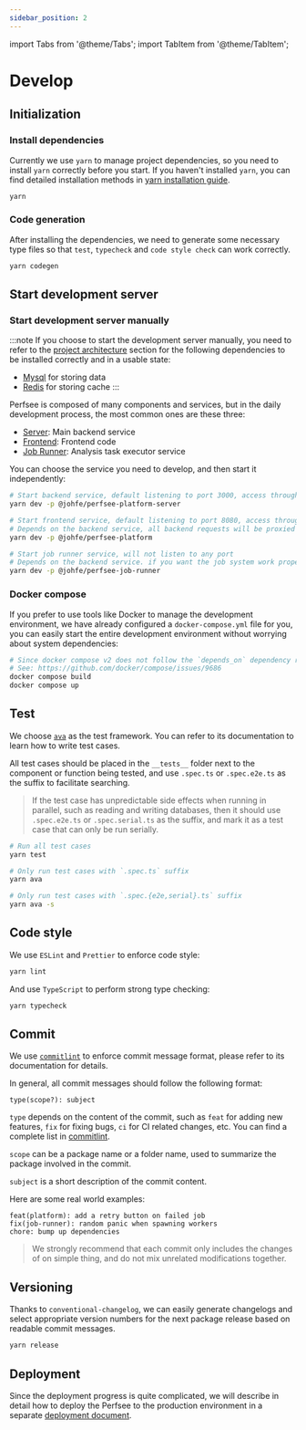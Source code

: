 ```yaml
---
sidebar_position: 2
---
```


import Tabs from '@theme/Tabs';
import TabItem from '@theme/TabItem';

# Develop

## Initialization

### Install dependencies

Currently we use `yarn` to manage project dependencies, so you need to install `yarn` correctly before you start.
If you haven't installed `yarn`, you can find detailed installation methods in [yarn installation guide](https://yarnpkg.com/en/docs/install).

```bash title="Install dependencies"
yarn
```

### Code generation

After installing the dependencies, we need to generate some necessary type files so that `test`, `typecheck` and `code style check` can work correctly.

```bash title="Code generation"
yarn codegen
```

## Start development server

### Start development server manually

:::note
If you choose to start the development server manually, you need to refer to the [project architecture](./architecture) section for the following dependencies to be installed correctly and in a usable state:

- [Mysql](https://www.mysql.com/downloads) for storing data
- [Redis](https://redis.io/download) for storing cache
  :::

Perfsee is composed of many components and services, but in the daily development process, the most common ones are these three:

- [Server](https://github.com/perfsee/perfsee/tree/main/packages/platform-server): Main backend service
- [Frontend](https://github.com/perfsee/perfsee/tree/main/packages/platform): Frontend code
- [Job Runner](https://github.com/perfsee/perfsee/tree/main/packages/runner): Analysis task executor service

You can choose the service you need to develop, and then start it independently:

<Tabs>
<TabItem value="Server">

```bash
# Start backend service, default listening to port 3000, access through http://localhost:3000
yarn dev -p @johfe/perfsee-platform-server
```

</TabItem>
<TabItem value="Frontend">

```bash
# Start frontend service, default listening to port 8080, access through http://localhost:8080
# Depends on the backend service, all backend requests will be proxied to http://localhost:3000
yarn dev -p @johfe/perfsee-platform
```

</TabItem>
<TabItem value="Job Runner">

```bash
# Start job runner service, will not listen to any port
# Depends on the backend service. if you want the job system work properly job service need to be started
yarn dev -p @johfe/perfsee-job-runner
```

</TabItem>
</Tabs>

### Docker compose

If you prefer to use tools like Docker to manage the development environment, we have already configured a `docker-compose.yml` file for you, you can easily start the entire development environment without worrying about system dependencies:

```bash title="Docker compose"
# Since docker compose v2 does not follow the `depends_on` dependency relationship to sequentially build images, you need to build all the images you need separately.
# See: https://github.com/docker/compose/issues/9686
docker compose build
docker compose up
```

## Test

We choose [`ava`](https://github.com/avajs/ava) as the test framework. You can refer to its documentation to learn how to write test cases.

All test cases should be placed in the `__tests__` folder next to the component or function being tested, and use `.spec.ts` or `.spec.e2e.ts` as the suffix to facilitate searching.

> If the test case has unpredictable side effects when running in parallel, such as reading and writing databases, then it should use `.spec.e2e.ts` or `.spec.serial.ts` as the suffix, and mark it as a test case that can only be run serially.

```bash
# Run all test cases
yarn test

# Only run test cases with `.spec.ts` suffix
yarn ava

# Only run test cases with `.spec.{e2e,serial}.ts` suffix
yarn ava -s
```

## Code style

We use `ESLint` and `Prettier` to enforce code style:

```bash
yarn lint
```

And use `TypeScript` to perform strong type checking:

```bash
yarn typecheck
```

## Commit

We use [`commitlint`](https://github.com/conventional-changelog/commitlint) to enforce commit message format, please refer to its documentation for details.

In general, all commit messages should follow the following format:

```
type(scope?): subject
```

`type` depends on the content of the commit, such as `feat` for adding new features, `fix` for fixing bugs, `ci` for CI related changes, etc. You can find a complete list in [commitlint](https://github.com/conventional-changelog/commitlint).

`scope` can be a package name or a folder name, used to summarize the package involved in the commit.

`subject` is a short description of the commit content.

Here are some real world examples:

```
feat(platform): add a retry button on failed job
fix(job-runner): random panic when spawning workers
chore: bump up dependencies
```

> We strongly recommend that each commit only includes the changes of on simple thing, and do not mix unrelated modifications together.

## Versioning

Thanks to `conventional-changelog`, we can easily generate changelogs and select appropriate version numbers for the next package release based on readable commit messages.

```bash
yarn release
```

## Deployment

Since the deployment progress is quite complicated, we will describe in detail how to deploy the Perfsee to the production environment in a separate [deployment document](./deployment).

